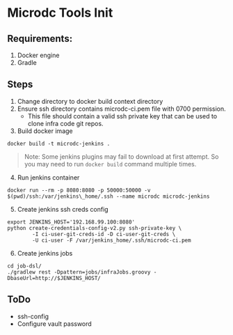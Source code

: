 Microdc Tools Init
==================

## Requirements: 
1. Docker engine
2. Gradle

## Steps
1. Change directory to docker build context directory
2. Ensure ssh directory contains microdc-ci.pem file with 0700 permission. 
    - This file should contain a valid ssh private key that can be used to clone
infra code git repos.
3. Build docker image
```
docker build -t microdc-jenkins .
```
> Note: Some jenkins plugins may fail to download at first attempt. So you may
>      need to run `docker build` command multiple times.
4. Run jenkins container
```
docker run --rm -p 8080:8080 -p 50000:50000 -v $(pwd)/ssh:/var/jenkins\_home/.ssh --name microdc microdc-jenkins
```
5. Create jenkins ssh creds config
```
export JENKINS_HOST='192.168.99.100:8080'
python create-credentials-config-v2.py ssh-private-key \
        -I ci-user-git-creds-id -D ci-user-git-creds \
        -U ci-user -F /var/jenkins_home/.ssh/microdc-ci.pem
```
6. Create jenkins jobs
```
cd job-dsl/
./gradlew rest -Dpattern=jobs/infraJobs.groovy -DbaseUrl=http://$JENKINS_HOST/
```

## ToDo
- ssh-config
- Configure vault password

